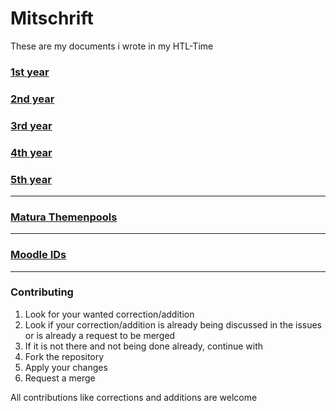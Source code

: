 # Mitschrift
These are my documents i wrote in my HTL-Time

### [1st year](./1/README.md)
### [2nd year](./2/README.md)
### [3rd year](./3/README.md)
### [4th year](./4/README.md)
### [5th year](./5/README.md)

---

### [Matura Themenpools](./Themenbereiche_fur_den_Maturatermin_2021_und_die_zwei_folgenden_Nebentermine.pdf)

---

### [Moodle IDs](./moodle/ID.md)

---

### Contributing

1. Look for your wanted correction/addition
2. Look if your correction/addition is already being discussed in the issues or is already a request to be merged
3. If it is not there and not being done already, continue with
4. Fork the repository
5. Apply your changes
6. Request a merge

All contributions like corrections and additions are welcome
